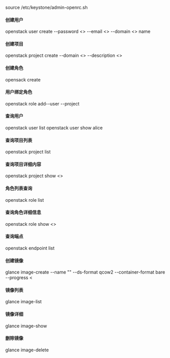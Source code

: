 source /etc/keystone/admin-openrc.sh
#### 创建用户
openstack user create --password <> --email <> --domain <> name
#### 创建项目
openstack project create --domain <> --description <> <priject-name>
#### 创建角色
opensack <user> create <name>
#### 用户绑定角色
openstack role add--user <user> --project <project> <role>
#### 查询用户
openstack user list
openstack user show alice
#### 查询项目列表
openstack project list
#### 查询项目详细内容
openstack project show <>
#### 角色列表查询
openstack role list
#### 查询角色详细信息
openstack role show <>
#### 查询端点
openstack endpoint list
#### 创建镜像
glance image-create --name "" --ds-format qcow2 --container-format bare --progress < <image name>
#### 镜像列表
glance image-list
#### 镜像详细
glance image-show <ID>
#### 删除镜像
glance image-delete <ID>
#### 
